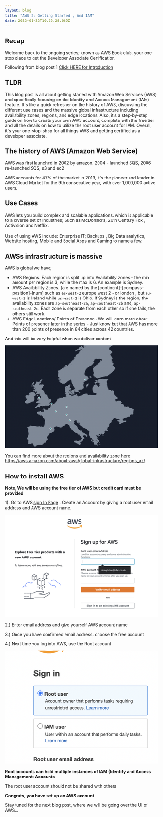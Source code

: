 ```yaml
---
layout: blog
title: "AWS 2: Getting Started , And IAM"
date: 2023-01-23T10:35:28.085Z
---
```


## Recap

Welcome back to the ongoing series; known as AWS Book club.
your one stop place to get the Developer Associate Certification.

Following from blog post 1 [Click HERE for Introduction](https://magicishaqblog.netlify.app/aws/)

## TLDR

This blog post is all about getting started with Amazon Web Services (AWS) and specifically focusing on the Identity and Access Management (IAM) feature. It's like a quick refresher on the history of AWS, discussing the different use cases and the massive global infrastructure including availability zones, regions, and edge locations. Also, it's a step-by-step guide on how to create your own AWS account, complete with the free tier and all the details on how to utilize the root user account for IAM. Overall, it's your one-stop-shop for all things AWS and getting certified as a developer associate.

## The history of AWS (Amazon Web Service)

AWS was first launched in 2002 by amazon. 2004 - launched [SQS](https://aws.amazon.com/sqs/features/?trk=a7f57dee-fc58-4084-9037-cb552d58a5d5&sc_channel=ps&s_kwcid=AL!4422!3!637214078377!!!g!!&ef_id=EAIaIQobChMI--PQwvjn_AIVQuztCh0V4wtqEAAYASAAEgI-l_D_BwE:G:s), 2006 re-launched SQS, s3 and ec2

AWS accounts for 47% of the market in 2019, it's the pioneer and leader in AWS Cloud Market for the 9th consecutive year, with over 1,000,000 active users.

## Use Cases

AWS lets you build complex and scalable applications. which is applicable to a diverse set of industries; Such as McDonald's, 20th Century Fox , Activision and Netflix. \
\
Use of using AWS include: Enterprise IT; Backups , Big Data analytics, Website hosting, Mobile and Social Apps and Gaming to name a few.

## AWSs infrastructure is massive

AWS is global we have;

- AWS Regions. Each region is split up into Availability zones - the min amount per region is 3, while the max is 6. An example is Sydney. 
- AWS Availability Zones. (are named by the [continent]-[compass-position]-[num] such as `eu-west-2` europe west 2 - or london , but `eu-west-1` is Ireland while `us-east-2` is Ohio. If Sydney is the region; the availability zones are `ap-southeast-2a`, `ap-southeast-2b` and, `ap-southeast-2c`. Each zone is separate from each other so if one fails, the others still work.
- AWS Edge Locations/ Points of Presence . We will learn more about Points of presence later in the series - Just know but that AWS has more than 200 points of presence in 84 cities across 42 countries.

And this will be very helpful when we deliver content

![aws regions](/blog/src/images/screenshot-2023-01-25-at-11.26.44.png)

You can find more about the regions and availability zone here\
<https://aws.amazon.com/about-aws/global-infrastructure/regions_az/>

## How to install AWS

**Note, We will be using the free tier of AWS but credit card must be provided**

1). Go to AWS [sign In Page](https://portal.aws.amazon.com/billing/signup?refid=ce1f55b8-6da8-4aa2-af36-3f11e9a449ae&redirect_url=https%3A%2F%2Faws.amazon.com%2Fregistration-confirmation#/start/email) . Create an Account by giving a root user email address and AWS account name.

![aws sign up](/blog/src/images/awsSignup.png)

2.) Enter email address and give yourself AWS account name

3.) Once you have confirmed email address. choose the free account

4.) Next time you log into AWS, use the Root account

![root account image](/blog/src/images/sign-in-page.png)

**Root accounts can hold multiple instances of IAM (Identify and Access Management) Accounts**

The root user account should not be shared with others

**Congrats, you have set up an AWS account**

Stay tuned for the next blog post, where we will be going over the UI of AWS...
